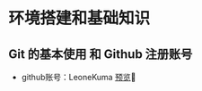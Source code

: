# 环境搭建和基础知识

## Git 的基本使用 和 Github 注册账号

- github账号：LeoneKuma
[预览](https://leonekuma.github.io/mfs-homework/index.html)